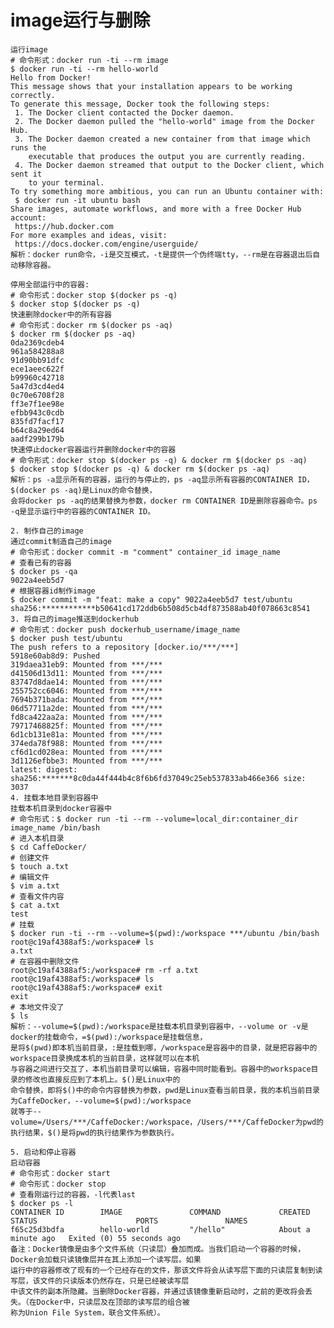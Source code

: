 image运行与删除
=============
    运行image
    # 命令形式：docker run -ti --rm image
    $ docker run -ti --rm hello-world
    Hello from Docker!
    This message shows that your installation appears to be working correctly.
    To generate this message, Docker took the following steps:
     1. The Docker client contacted the Docker daemon.
     2. The Docker daemon pulled the "hello-world" image from the Docker Hub.
     3. The Docker daemon created a new container from that image which runs the
        executable that produces the output you are currently reading.
     4. The Docker daemon streamed that output to the Docker client, which sent it
        to your terminal.
    To try something more ambitious, you can run an Ubuntu container with:
     $ docker run -it ubuntu bash
    Share images, automate workflows, and more with a free Docker Hub account:
     https://hub.docker.com
    For more examples and ideas, visit:
     https://docs.docker.com/engine/userguide/
    解析：docker run命令，-i是交互模式，-t是提供一个伪终端tty，--rm是在容器退出后自动移除容器。
    
    停用全部运行中的容器:
    # 命令形式：docker stop $(docker ps -q)
    $ docker stop $(docker ps -q)
    快速删除docker中的所有容器
    # 命令形式：docker rm $(docker ps -aq)
    $ docker rm $(docker ps -aq)
    0da2369cdeb4
    961a584288a8
    91d90bb91dfc
    ece1aeec622f
    b99960c42718
    5a47d3cd4ed4
    0c70e6708f28
    ff3e7f1ee98e
    efbb943c0cdb
    835fd7facf17
    b64c8a29ed64
    aadf299b179b
    快速停止docker容器运行并删除docker中的容器
    # 命令形式：docker stop $(docker ps -q) & docker rm $(docker ps -aq)
    $ docker stop $(docker ps -q) & docker rm $(docker ps -aq)
    解析：ps -a显示所有的容器，运行的与停止的，ps -aq显示所有容器的CONTAINER ID，$(docker ps -aq)是Linux的命令替换，
    会将docker ps -aq的结果替换为参数，docker rm CONTAINER ID是删除容器命令。ps -q是显示运行中的容器的CONTAINER ID。
    
    2. 制作自己的image
    通过commit制造自己的image
    # 命令形式：docker commit -m "comment" container_id image_name
    # 查看已有的容器
    $ docker ps -qa
    9022a4eeb5d7
    # 根据容器id制作image
    $ docker commit -m "feat: make a copy" 9022a4eeb5d7 test/ubuntu
    sha256:************b50641cd172ddb6b508d5cb4df873588ab40f078663c8541
    3. 将自己的image推送到dockerhub
    # 命令形式：docker push dockerhub_username/image_name
    $ docker push test/ubuntu
    The push refers to a repository [docker.io/***/***]
    5918e60ab8d9: Pushed 
    319daea31eb9: Mounted from ***/*** 
    d41506d13d11: Mounted from ***/*** 
    83747d8dae14: Mounted from ***/*** 
    255752cc6046: Mounted from ***/*** 
    7694b371bada: Mounted from ***/*** 
    06d57711a2de: Mounted from ***/*** 
    fd8ca422aa2a: Mounted from ***/*** 
    79717468825f: Mounted from ***/*** 
    6d1cb131e81a: Mounted from ***/*** 
    374eda78f988: Mounted from ***/*** 
    cf6d1cd028ea: Mounted from ***/*** 
    3d1126efbbe3: Mounted from ***/*** 
    latest: digest: sha256:*******8c0da44f444b4c8f6b6fd37049c25eb537833ab466e366 size: 3037
    4. 挂载本地目录到容器中
    挂载本机目录到docker容器中
    # 命令形式：$ docker run -ti --rm --volume=local_dir:container_dir image_name /bin/bash
    # 进入本机目录
    $ cd CaffeDocker/
    # 创建文件
    $ touch a.txt
    # 编辑文件
    $ vim a.txt
    # 查看文件内容
    $ cat a.txt
    test
    # 挂载
    $ docker run -ti --rm --volume=$(pwd):/workspace ***/ubuntu /bin/bash
    root@c19af4388af5:/workspace# ls
    a.txt
    # 在容器中删除文件
    root@c19af4388af5:/workspace# rm -rf a.txt 
    root@c19af4388af5:/workspace# ls
    root@c19af4388af5:/workspace# exit
    exit
    # 本地文件没了
    $ ls
    解析：--volume=$(pwd):/workspace是挂载本机目录到容器中，--volume or -v是docker的挂载命令，=$(pwd):/workspace是挂载信息，
    是将$(pwd)即本机当前目录，:是挂载到哪，/workspace是容器中的目录，就是把容器中的workspace目录换成本机的当前目录，这样就可以在本机
    与容器之间进行交互了，本机当前目录可以编辑，容器中同时能看到。容器中的workspace目录的修改也直接反应到了本机上。$()是Linux中的
    命令替换，即将$()中的命令内容替换为参数，pwd是Linux查看当前目录，我的本机当前目录为CaffeDocker，--volume=$(pwd):/workspace
    就等于--volume=/Users/***/CaffeDocker:/workspace，/Users/***/CaffeDocker为pwd的执行结果，$()是将pwd的执行结果作为参数执行。
    
    5. 启动和停止容器
    启动容器
    # 命令形式：docker start
    # 命令形式：docker stop
    # 查看刚运行过的容器，-l代表last
    $ docker ps -l
    CONTAINER ID        IMAGE               COMMAND             CREATED              STATUS                      PORTS               NAMES
    f65c25d3bdfa        hello-world         "/hello"            About a minute ago   Exited (0) 55 seconds ago
    备注：Docker镜像是由多个文件系统（只读层）叠加而成。当我们启动一个容器的时候，Docker会加载只读镜像层并在其上添加一个读写层。如果
    运行中的容器修改了现有的一个已经存在的文件，那该文件将会从读写层下面的只读层复制到读写层，该文件的只读版本仍然存在，只是已经被读写层
    中该文件的副本所隐藏。当删除Docker容器，并通过该镜像重新启动时，之前的更改将会丢失。（在Docker中，只读层及在顶部的读写层的组合被
    称为Union File System，联合文件系统）。